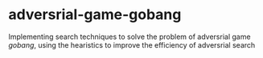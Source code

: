# adversrial-game-gobang
Implementing search techniques to solve the problem of adversrial game *gobang*, using the hearistics to improve the efficiency of adversrial search
